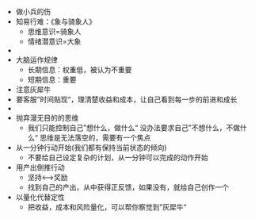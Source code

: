 - 做小兵的伤
- 知易行难：《象与骑象人》
	- 思维意识=骑象人
	- 情绪潜意识=大象
-
- 大脑运作规律
	- 长期信息：权重低，被认为不重要
	- 短期信息：重要
- 注意灰犀牛
- 要客服”时间贴现“，理清楚收益和成本，让自己看到每一步的前进和成长
-
- 抛弃漫无目的的思维
	- 我们只能控制自己”想什么，做什么“ 没办法要求自己”不想什么，不做什么“
	  思维是无法落空的，需要有一个焦点
- 从一分钟行动开始(我们都有保持当前状态的倾向)
	- 不要给自己设定复杂的计划，从一分钟可以完成的动作开始
- 用产出倒推行动
	- 坚持<-->奖励
	- 找到自己的产出，从中获得正反馈，如果没有，就给自己创作一个
- 以量化代替定性
	- 把收益，成本和风险量化，可以帮你察觉到”灰犀牛“